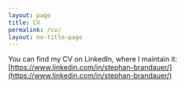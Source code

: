 ```yaml
---
layout: page
title: CV
permalink: /cv/
layout: no-title-page
---
```


You can find my CV on LinkedIn, where I maintain it: [https://www.linkedin.com/in/stephan-brandauer/](https://www.linkedin.com/in/stephan-brandauer/)
